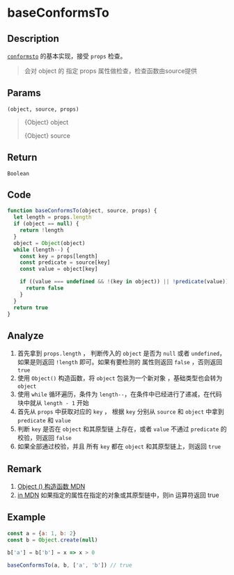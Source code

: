 # baseConformsTo 

## Description 
[`conformsto`](../export/conformsTo.md) 的基本实现，接受 `props` 检查。

> 会对 object 的 指定 props 属性做检查，检查函数由source提供


## Params
`(object, source, props)`
> {Object} object 
>
> {Object} source
>

## Return
`Boolean`

## Code
```js
function baseConformsTo(object, source, props) {
  let length = props.length
  if (object == null) {
    return !length
  }
  object = Object(object)
  while (length--) {
    const key = props[length]
    const predicate = source[key]
    const value = object[key]

    if ((value === undefined && !(key in object)) || !predicate(value)) {
      return false
    }
  }
  return true
}
```
## Analyze
1. 首先拿到 `props.length` ， 判断传入的 `object` 是否为 `null` 或者 `undefined`，如果是则返回 `!length` 即可。如果有要检测的 属性则返回 `false` ，否则返回 `true`
2. 使用 `Object()` 构造函数，将 `object` 包装为一个新对象 ，基础类型也会转为 `object`
3. 使用 `while` 循环遍历，条件为 `length--`，在条件中已经进行了递减，在代码块中就从 `length - 1` 开始
4. 首先从 `props` 中获取对应的 `key` ， 根据 `key` 分别从 `source` 和 `object` 中拿到 `predicate` 和 `value`
5. 判断 `key` 是否在 `object` 和其原型链 上存在，或者 `value` 不通过 `predicate` 的校验，则返回 `false`
6. 如果全部通过校验，并且 所有 `key` 都在 `object` 和其原型链上，则返回 `true`
## Remark
1. [Object () 构造函数 MDN](https://developer.mozilla.org/zh-CN/docs/Web/JavaScript/Reference/Global_Objects/Object/Object)
2. [in MDN](https://developer.mozilla.org/zh-CN/docs/Web/JavaScript/Reference/Operators/in) 如果指定的属性在指定的对象或其原型链中，则in 运算符返回 true
## Example
```js
const a = {a: 1, b: 2}
const b = Object.create(null)

b['a'] = b['b'] = x => x > 0

baseConformsTo(a, b, ['a', 'b']) // true
```
